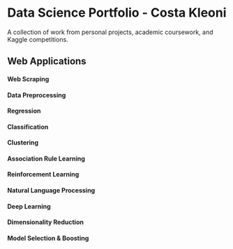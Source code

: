 # Data Science Portfolio - Costa Kleoni
A collection of work from personal projects, academic coursework, and Kaggle competitions.

Web Applications
---
#### Web Scraping
#### Data Preprocessing
#### Regression
#### Classification
#### Clustering 
#### Association Rule Learning
#### Reinforcement Learning
#### Natural Language Processing
#### Deep Learning
#### Dimensionality Reduction
#### Model Selection & Boosting

